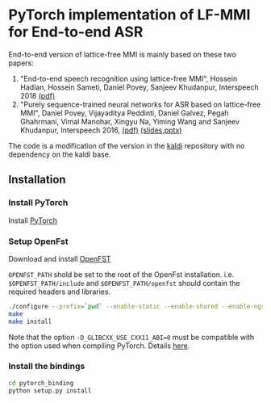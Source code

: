 # PyTorch implementation of LF-MMI for End-to-end ASR

End-to-end version of lattice-free MMI is mainly based on these two papers:
1. "End-to-end speech recognition using lattice-free MMI", Hossein Hadian, Hossein Sameti, Daniel Povey, Sanjeev Khudanpur, Interspeech 2018 [(pdf)](http://www.danielpovey.com/files/2018_interspeech_end2end.pdf)
2. "Purely sequence-trained neural networks for ASR based on lattice-free MMI", Daniel Povey, Vijayaditya Peddinti, Daniel Galvez, Pegah Ghahrmani, Vimal Manohar, Xingyu Na, Yiming Wang and Sanjeev Khudanpur, Interspeech 2016, [(pdf)](http://www.danielpovey.com/files/2016_interspeech_mmi.pdf) [(slides,pptx)](http://www.danielpovey.com/files/2016_interspeech_mmi_presentation.pptx)

The code is a modification of the version in the [kaldi](https://github.com/kaldi-asr/kaldi) repository with no dependency on the kaldi base.

## Installation

### Install PyTorch
Install [PyTorch](https://github.com/pytorch/pytorch#installation)

### Setup OpenFst
Download and install [OpenFST](http://www.openfst.org/twiki/bin/view/FST/FstDownload)

`OPENFST_PATH` shold be set to the root of the OpenFst installation.
i.e. `$OPENFST_PATH/include` and `$OPENFST_PATH/openfst` should contain the required 
headers and libraries.

```bash
./configure --prefix=`pwd` --enable-static --enable-shared --enable-ngram-fsts CXX="g++" LIBS="-ldl" CPPFLAGS="-D_GLIBCXX_USE_CXX11_ABI=0" CXXFLAGS="-D_GLIBCXX_USE_CXX11_ABI=0"
make
make install
```

Note that the option `-D_GLIBCXX_USE_CXX11_ABI=0` must be compatible with the 
option used when compiling PyTorch. Details [here](https://gcc.gnu.org/onlinedocs/libstdc++/manual/using_dual_abi.html).

### Install the bindings

```bash
cd pytorch_binding
python setup.py install
```
